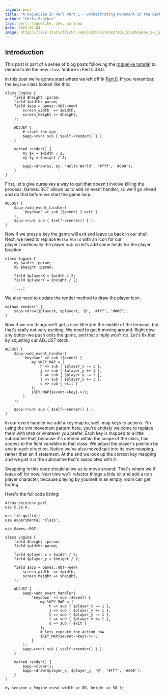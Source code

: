 ```yaml
---
layout: post
title: "A Roguelike in Perl Part 1 - Orchestrating Movement in the Dark"
author: "Chris Prather"
tags: perl, roguelike, dev, corinna
date: 2023-07-04
image: https://live.staticflickr.com/65535/51795827306_55b955aeee_5k.jpg
---
```


## Introduction

This post is part of a series of blog posts following the [roguelike tutorial](https://www.rogueliketutorials.com/)
to demonstrate the new `class` feature in Perl 5.38.0.

In this post we're gonna start where we left off in [Part 0](https://chris.prather.org/perl-roguelike-part-0.html). If you
remember, the `Engine` class looked like this:

```
class Engine {
	field $height :param;
	field $width: param;
	field $app = Games::ROT->new(
    	screen_width  => $width,
    	screen_height => $height,
	);

	ADJUST {
    	# start the app
    	$app->run( sub { $self->render() } );
	}

	method render() {
    	my $x = $width / 2;
    	my $y = $height / 2;

    	$app->draw($x, $y, 'Hello World', '#fff', '#000');
	}
}

```

First, let's give ourselves a way to quit that doesn't involve killing the
process. Games::ROT allows us to add an event handler, so we'll go ahead and do
that before we start the game loop.

```
ADJUST {
	$app->add_event_handler(
    	'keydown' => sub ($event) { exit }
	);
	$app->run( sub { $self->render() } );
}

```

Now if we press a key the game will exit and leave us back in our shell. Next,
we need to replace `Hello World` with an icon for our player.Traditionally the
player is `@`, so let’s add some fields for the player location:

```
class Engine {
	my $width :param;
	my $height :param;

	field $playerX = $width / 2;
	field $playerY = $height / 2;

	[...]
```

We also need to update the render method to draw the player icon.

```
method render() {
	$app->draw($playerX, $playerY, '@', '#fff', '#000');
}
```

Now if we run things we'll get a nice little `@` in the middle of the terminal,
but that's really not very exciting. We need to get it moving around. Right now
any button we push exits the game, and that simply won't do. Let's fix that by
adjusting our ADJUST block.

```
ADJUST {
	$app->add_event_handler(
    	'keydown' => sub ($event) {
        	my %KEY_MAP = (
            	h => sub { $player_x -= 1 },
            	j => sub { $player_y += 1 },
            	k => sub { $player_y -= 1 },
            	l => sub { $player_x += 1 },
            	q => sub { exit }
        	);
        	$KEY_MAP{$event->key}->();
    	}
	);

	$app->run( sub { $self->render() } );
}
```

In our event handler we add a key map to, well, map keys to actions. I'm using
the vim movement pattern here, you're entirely welcome to replace them with
`WASD` or whatever you prefer. Each key is mapped to a little subroutine that,
because it's defined within the scope of the class, has access to the field
variables in that class. We adjust the player's position by one in each
direction. Notice we've also moved quit into its own mapping, rather than an if
statement. At the end we look up the correct key mapping and we just run the
subroutine that's associated with it.

Swapping in this code should allow us to move around. That's where we'll leave
off for now. Next time we'll refactor things a little bit and add a non player
character, because playing by yourself in an empty room can get boring.

Here's the full code listing:

```
#!/usr/bin/env perl
use 5.38.0;

use lib qw(lib);
use experimental 'class';

use Games::ROT;

class Engine {
	field $height :param;
	field $width: param;

	field $player_x = $width / 2;
	field $player_y = $height / 2;

	field $app = Games::ROT->new(
    	screen_width  => $width,
    	screen_height => $height,
	);

	ADJUST {
    	$app->add_event_handler(
        	'keydown' => sub ($event) {
            	my %KEY_MAP = (
                	h => sub { $player_x -= 1 },
                	j => sub { $player_y += 1 },
                	k => sub { $player_y -= 1 },
                	l => sub { $player_x += 1 },
                	q => sub { exit }
            	);
            	# lets execute the action now
            	$KEY_MAP{$event->key}->();
        	}
    	);
    	$app->run( sub { $self->render() } );
	}

	method render() {
    	$app->clear();
    	$app->draw($player_x, $player_y, '@', '#fff', '#000');
	}
}

my $engine = Engine->new( width => 80, height => 50 );
```

